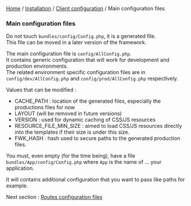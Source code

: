 [Home](../../../README.md) / [Installation](../../mainConfiguration.md) / 
[Client configuration](../clientConfiguration.md) / Main configuration files

###  Main configuration files

Do not touch `bundles/config/Config.php`, it is a generated file.<br>
This file can be moved in a later version of the framework.<br>

The main configuration file is `config/AllConfig.php`.<br>
It contains generic configuration that will work for development and production environments.<br>
The related environment specific configuration files are in `config/dev/AllConfig.php` and `config/prod/AllConfig.php`
respectively.

Values that can be modified : 
- CACHE_PATH : location of the generated files, especially the productions files for now
- LAYOUT (will be removed in future versions)
- VERSION : used for dynamic caching of CSS/JS resources
- RESOURCE_FILE_MIN_SIZE : aimed to load CSS/JS resources directly into the templates if their size is under this size.
- FWK_HASH : hash used to secure paths to the generated production files.

You must, even empty (for the time being), have a file `bundles/App/config/Config.php` where `App` is the name of ... 
your application.

It will contains additional configuration that you want to pass like paths for example.

Next section : [Routes configuration files](routesConfigurationFiles.md)